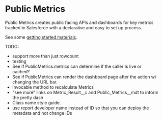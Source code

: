 # Public Metrics

Public Metrics creates public facing APIs and dashboards for key metrics tracked in Salesforce with a declarative and easy to set up process.

See some [getting started materials](https://dl.dropboxusercontent.com/spa/q8pc7mthv83x9i1/public-metrics-basics/index.html).

TODO:
* support more than just rowcount
* testing
* See if PublicMetrics.metrics can determine if the caller is live or cached?
* See if PublicMetrics can render the dashboard page after the action w/ changing the URL bar.
* invocable method to recalculate Metrics
* "see more" links on Metric_Result__c and Public_Metrics__mdt to inform the pretty dash
* Class name style guide.
* use report developer name instead of ID so that you can deploy the metadata and not change IDs
